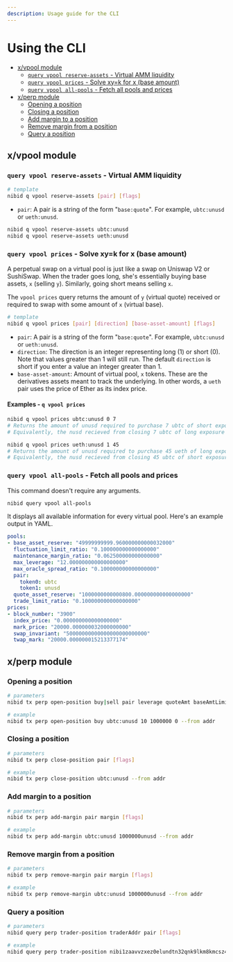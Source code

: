 ```yaml
---
description: Usage guide for the CLI
---
```


# Using the CLI                   <!-- omit in toc -->

- [x/vpool module](#xvpool-module)
  - [`query vpool reserve-assets` - Virtual AMM liquidity](#query-vpool-reserve-assets---virtual-amm-liquidity)
  - [`query vpool prices` - Solve xy=k for x (base amount)](#query-vpool-prices---solve-xyk-for-x-base-amount)
  - [`query vpool all-pools` - Fetch all pools and prices](#query-vpool-all-pools---fetch-all-pools-and-prices)
- [x/perp module](#xperp-module)
  - [Opening a position](#opening-a-position)
  - [Closing a position](#closing-a-position)
  - [Add margin to a position](#add-margin-to-a-position)
  - [Remove margin from a position](#remove-margin-from-a-position)
  - [Query a position](#query-a-position)

## x/vpool module

### `query vpool reserve-assets` - Virtual AMM liquidity

```sh
# template 
nibid q vpool reserve-assets [pair] [flags]
```

- `pair`: A pair is a string of the form "`base:quote`". For example, `ubtc:unusd` or `ueth:unusd`.

```sh
nibid q vpool reserve-assets ubtc:unusd 
nibid q vpool reserve-assets ueth:unusd
```

### `query vpool prices` - Solve xy=k for x (base amount)

A perpetual swap on a virtual pool is just like a swap on Uniswap V2 or SushiSwap.
When the trader goes long, she's essentially buying base assets, `x` (selling `y`). Similarly, going short means selling `x`.

The `vpool prices` query returns the amount of `y` (virtual quote) received or required to swap with some amount of `x` (virtual base).

```sh
# template 
nibid q vpool prices [pair] [direction] [base-asset-amount] [flags]
```

- `pair`: A pair is a string of the form "`base:quote`". For example, `ubtc:unusd` or `ueth:unusd`.
- `direction`: The direction is an integer representing long (1) or short (0). Note that values greater than 1 will still run. The default `direction` is short if you enter a value an integer greater than 1.
- `base-asset-amount`: Amount of virtual pool, `x` tokens. These are the derivatives assets meant to track the underlying. In other words, a `ueth` pair uses the price of Ether as its index price.

#### Examples - `q vpool prices` <!-- omit in toc -->

```sh
nibid q vpool prices ubtc:unusd 0 7
# Returns the amount of unusd required to purchase 7 ubtc of short exposure 
# Equivalently, the nusd recieved from closing 7 ubtc of long exposure
```

```sh
nibid q vpool prices ueth:unusd 1 45
# Returns the amount of unusd required to purchase 45 ueth of long exposure 
# Equivalently, the nusd recieved from closing 45 ubtc of short exposure
```

### `query vpool all-pools` - Fetch all pools and prices

This command doesn't require any arguments.

```sh
nibid query vpool all-pools 
```

It displays all available information for every virtual pool. Here's an example output in YAML.

```yaml
pools:
- base_asset_reserve: "49999999999.960000000000032000"
  fluctuation_limit_ratio: "0.100000000000000000"
  maintenance_margin_ratio: "0.062500000000000000"
  max_leverage: "12.000000000000000000"
  max_oracle_spread_ratio: "0.100000000000000000"
  pair:
    token0: ubtc
    token1: unusd
  quote_asset_reserve: "1000000000000800.000000000000000000"
  trade_limit_ratio: "0.100000000000000000"
prices:
- block_number: "3900"
  index_price: "0.000000000000000000"
  mark_price: "20000.000000032000000000"
  swap_invariant: "50000000000000000000000000"
  twap_mark: "20000.000000015213377174"
```

## x/perp module

### Opening a position

```bash
# parameters
nibid tx perp open-position buy|sell pair leverage quoteAmt baseAmtLimit [flags]

# example
nibid tx perp open-position buy ubtc:unusd 10 1000000 0 --from addr
```

### Closing a position

```bash
# parameters
nibid tx perp close-position pair [flags]

# example
nibid tx perp close-position ubtc:unusd --from addr
```

### Add margin to a position

```bash
# parameters
nibid tx perp add-margin pair margin [flags]

# example
nibid tx perp add-margin ubtc:unusd 1000000unusd --from addr
```

### Remove margin from a position

```bash
# parameters
nibid tx perp remove-margin pair margin [flags]

# example
nibid tx perp remove-margin ubtc:unusd 1000000unusd --from addr
```

### Query a position

```bash
# parameters
nibid query perp trader-position traderAddr pair [flags]

# example
nibid query perp trader-position nibi1zaavvzxez0elundtn32qnk9lkm8kmcsz44g7xl ubtc:unusd --node tcp://localhost:26657
```

<!--  Commenting out for now - dex, stablecoin

## x/dex module

### Provide liquidity to a pool

```bash
# parameters
nibid tx dex join-pool --pool-id poolId --tokens-in token1,token2 [flags]

# example
nibid tx dex join-pool --pool-id 1 --tokens-in 100unibi,100unusd --from addr
```

### Withdraw liquidity from a pool

```bash
# parameters
nibid tx dex exit-pool --pool-id poolId --pool-shares-out lpToken [flags]

# example
nibid tx dex --pool-id 1 --pool-shares-out 100nibiru/pool/1 --from addr
```

### Swap assets

```bash
# parameters
nibid tx dex swap-assets --pool-id poolId --tokens-in tokensIn --token-out-denom tokenOutDenom [flags]

# example
nibid tx dex swap-assets --pool-id 1 --tokens-in 100unusd --token-out-denom unibi --from addr
```

## x/stablecoin module

### Mint stablecoin

```bash
# parameters
nibid tx stablecoin mint-sc stableAmt [flags]

# example
nibid tx stablecoin mint-sc 1000000unusd [flags]
```

### Burn stablecoin

```bash
# parameters
nibid tx stablecoin burn-sc stableAmt [flags]

# example
nibid tx stablecoin burn-sc 1000000unusd [flags]
``` 

-->
